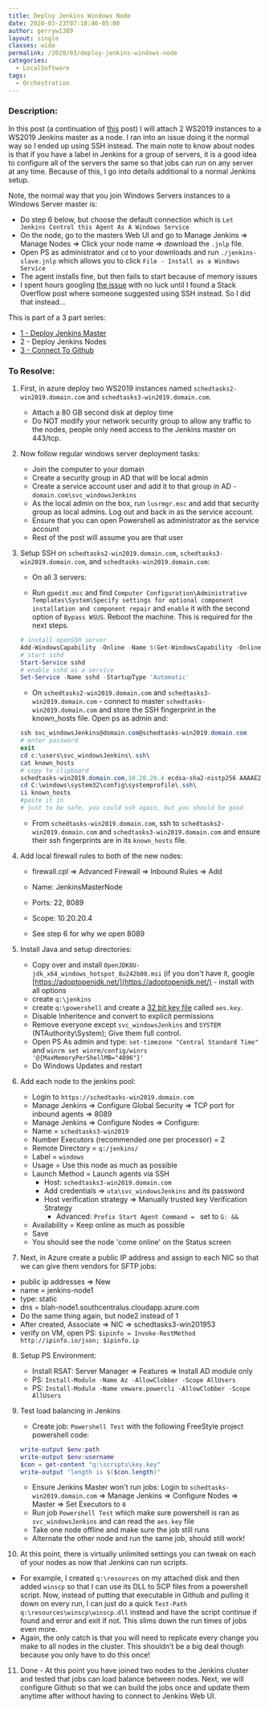 ```yaml
---
title: Deploy Jenkins Windows Node
date: 2020-03-23T07:18:46-05:00
author: gerryw1389
layout: single
classes: wide
permalink: /2020/03/deploy-jenkins-windows-node
categories:
  - LocalSoftware
tags:
  - Orchestration
---
```

<!--more-->

### Description:

In this post (a continuation of [this](https://automationadmin.com/2020/03/deploy-jenkins-windows-master) post) I will attach 2 WS2019 instances to a WS2019 Jenkins master as a node. I ran into an issue doing it the normal way so I ended up using SSH instead. The main note to know about nodes is that if you have a label in Jenkins for a group of servers, it is a good idea to configure all of the servers the same so that jobs can run on any server at any time. Because of this, I go into details additional to a normal Jenkins setup.

Note, the normal way that you join Windows Servers instances to a Windows Server master is:
   - Do step 6 below, but choose the default connection which is `Let Jenkins Control this Agent As A Windows Service`
   - On the node, go to the masters Web UI and go to Manage Jenkins => Manage Nodes => Click your node name => download the `.jnlp` file. 
   - Open PS as administrator and `cd` to your downloads and run `./jenkins-slave.jnlp` which allows you to click `File - Install as a Windows Service`
   - The agent installs fine, but then fails to start because of memory issues
   - I spent hours googling [the issue](https://duckduckgo.com/?t=ffab&q=jenkins+windows+agent+There+is+insufficient+memory+for+the+Java+Runtime+Environment+to+continue.&ia=web) with no luck until I found a Stack Overflow post where someone suggested using SSH instead. So I did that instead...


This is part of a 3 part series:

   - [1 - Deploy Jenkins Master](https://automationadmin.com/2020/03/deploy-jenkins-windows-master)
   - 2 - Deploy Jenkins Nodes
   - [3 - Connect To Github](https://automationadmin.com/2020/04/connect-windows-to-github)

### To Resolve:

1. First, in azure deploy two WS2019 instances named `schedtasks2-win2019.domain.com` and `schedtasks3-win2019.domain.com`.

   - Attach a 80 GB second disk at deploy time
   - Do NOT modify your network security group to allow any traffic to the nodes, people only need access to the Jenkins master on 443/tcp.

2. Now follow regular windows server deployment tasks:
 
   - Join the computer to your domain
   - Create a security group in AD that will be local admin
   - Create a service account user and add it to that group in AD - `domain.com\svc_windowsJenkins`
   - As the local admin on the box, run `lusrmgr.msc` and add that security group as local admins. Log out and back in as the service account.
   - Ensure that you can open Powershell as administrator as the service account
   - Rest of the post will assume you are that user

3. Setup SSH on `schedtasks2-win2019.domain.com`, `schedtasks3-win2019.domain.com`, and `schedtasks-win2019.domain.com`:

   - On all 3 servers:

   - Run `gpedit.msc` and find `Computer Configuration\Administrative Templates\System\Specify settings for optional component installation and component repair` and `enable` it with the second option of `Bypass WSUS`. Reboot the machine. This is required for the next steps.

   ```powershell
   # install openSSH server
   Add-WindowsCapability -Online -Name $(Get-WindowsCapability -Online | ? Name -like 'OpenSSH.Server*' | Select -ExpandProperty Name)
   # start sshd
   Start-Service sshd
   # enable sshd as a service
   Set-Service -Name sshd -StartupType 'Automatic'
   ```

   - On `schedtasks2-win2019.domain.com` and `schedtasks3-win2019.domain.com` - connect to master `schedtasks-win2019.domain.com` and store the SSH fingerprint in the known_hosts file. Open ps as admin and:

   ```powershell
   ssh svc_windowsJenkins@domain.com@schedtasks-win2019.domain.com
   # enter password
   exit
   cd c:\users\svc_windowsJenkins\.ssh\
   cat known_hosts
   # copy to clipboard
   schedtasks-win2019.domain.com,10.20.20.4 ecdsa-sha2-nistp256 AAAAE2VjZHyui9NoYTItbmlzdHAyNTYAAAAIbmlzd8941NTYAAABBBAfKe3rbQTdwuL3xICPdRVx3rpHEFxDZdLW/LgdDBk2yOmbYICRLkos7iXiNkOR9OflZYcCKm0TjcPyPwesbZfY=
   cd C:\windows\system32\config\systemprofile\.ssh\
   ii known_hosts
   #paste it in
   # just to be safe, you could ssh again, but you should be good
   ```

   - From `schedtasks-win2019.domain.com`, ssh to `schedtasks2-win2019.domain.com` and `schedtasks3-win2019.domain.com` and ensure their ssh fingerprints are in its `known_hosts` file.


4. Add local firewall rules to both of the new nodes:

   - firewall.cpl => Advanced Firewall => Inbound Rules => Add
   - Name: JenkinsMasterNode
   - Ports: 22, 8089
   - Scope: 10.20.20.4

   - See step 6 for why we open 8089

5. Install Java and setup directories:

   - Copy over and install `OpenJDK8U-jdk_x64_windows_hotspot_8u242b08.msi` (if you don't have it, google [https://adoptopenjdk.net/](https://adoptopenjdk.net/) - install with all options
   - create `q:\jenkins`
   - create `q:\powershell` and create a [32 bit key file](https://automationadmin.com/2016/05/using-passwords-with-powershell/) called `aes.key`.
   	- Disable Inheritence and convert to explicit permissions
     - Remove everyone except `svc_windowsJenkins` and `SYSTEM` (NTAuthority\System); Give them full control.
   - Open PS As admin and type: `set-timezone "Central Standard Time"` and `winrm set winrm/config/winrs '@{MaxMemoryPerShellMB="4096"}'`
   - Do Windows Updates and restart

6. Add each node to the jenkins pool:

   - Login to `https://schedtasks-win2019.domain.com`
   - Manage Jenkins => Configure Global Security => TCP port for inbound agents => 8089
   - Manage Jenkins => Configure Nodes => Configure:
   - Name = `schedtasks3-win2019`
   - Number Executors (recommended one per processor) = 2 
   - Remote Directory = `q:/jenkins/`
   - Label = `windows`
   - Usage = Use this node as much as possible
   - Launch Method = Launch agents via SSH
     - Host: `schedtasks3-win2019.domain.com`         
     - Add credentials => `uta\svc_windowsJenkins` and its password
     - Host verification strategy => Manually trusted key Verification Strategy
       - Advanced: `Prefix Start Agent Command = ` set to `G: && `
   - Availability = Keep online as much as possible
   - Save
   - You should see the node 'come online' on the Status screen


7.  Next, in Azure create a public IP address and assign to each NIC so that we can give them vendors for SFTP jobs:  

   - public ip addresses => New
   - name = jenkins-node1
   - type: static
   - dns = blah-node1.southcentralus.cloudapp.azure.com
   - Do the same thing again, but node2 instead of 1
   - After created, Associate => NIC => schedtasks3-win201953
   - verify on VM, open PS: `$ipinfo = Invoke-RestMethod http://ipinfo.io/json; $ipinfo.ip`

8. Setup PS Environment:

   - Install RSAT: Server Manager => Features => Install AD module only
   - PS: `Install-Module -Name Az -AllowClobber -Scope AllUsers`
   - PS: `Install-Module -Name vmware.powercli -AllowClobber -Scope AllUsers`


9. Test load balancing in Jenkins

   - Create job: `Powershell Test` with the following FreeStyle project powershell code:

   ```powershell
   write-output $env:path
   write-output $env:username
   $con = get-content "q:\scripts\key.key"
   write-output "length is $($con.length)"
   ```

   - Ensure Jenkins Master won't run jobs: Login to `schedtasks-win2019.domain.com` => Manage Jenkins => Configure Nodes => Master => Set Executors to `0`
   - Run job `Powershell Test` which make sure powershell is ran as `svc_windowsJenkins` and can read the `aes.key` file
   - Take one node offline and make sure the job still runs
   - Alternate the other node and run the same job, should still work!

10. At this point, there is virtually unlimited settings you can tweak on each of your nodes as now that Jenkins can run scripts.  

   - For example, I created `q:\resources` on my attached disk and then added `winscp` so that I can use its DLL to SCP files from a powershell script. Now, instead of putting that executable in Github and pulling it down on every run, I can just do a quick `Test-Path q:\resources\winscp\winscp.dll` instead and have the script continue if found and error and exit if not. This slims down the run times of jobs even more.
   - Again, the only catch is that you will need to replicate every change you make to all nodes in the cluster. This shouldn't be a big deal though because you only have to do this once!

11. Done - At this point you have joined two nodes to the Jenkins cluster and tested that jobs can load balance between nodes. Next, we will configure Github so that we can build the jobs once and update them anytime after without having to connect to Jenkins Web UI.

